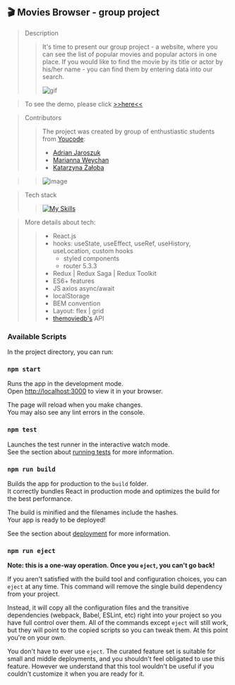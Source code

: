 ## 🎬 Movies Browser - group project

> Description
>
> > It's time to present our group project - a website, where you can see the list of popular movies and popular actors in one place. If you would like to find the movie by its title or actor by his/her name - you can find them by entering data into our search.
> >
> > ![gif](/public/MoviesBrowser.gif)

> To see the demo, please click [>>here<<](https://adrianjar.github.io/movie-project/)

> Contributors
>
> > The project was created by group of enthustiastic students from [Youcode](https://youcode.pl/):
> >
> > - [Adrian Jaroszuk](https://github.com/AdrianJar)
> > - [Marianna Weychan](https://github.com/Marianna-Weychan)
> > - [Katarzyna Żałoba](https://github.com/KatarzynaZaloba)

> > ![image](/public/gif1.gif)

> Tech stack
>
> > [![My Skills](https://skillicons.dev/icons?i=js,html,css,react,redux,git,github)](https://skillicons.dev)

> More details about tech:
>
> > - React.js
> > - hooks: useState, useEffect, useRef, useHistory, useLocation, custom hooks
> >   - styled components
> >   - router 5.3.3
> > - Redux | Redux Saga | Redux Toolkit
> > - ES6+ features
> > - JS axios async/await
> > - localStorage
> > - BEM convention
> > - Layout: flex | grid
> > - [themoviedb's](https://developers.themoviedb.org/3) API

### Available Scripts

In the project directory, you can run:

### `npm start`

Runs the app in the development mode.\
Open [http://localhost:3000](http://localhost:3000) to view it in your browser.

The page will reload when you make changes.\
You may also see any lint errors in the console.

### `npm test`

Launches the test runner in the interactive watch mode.\
See the section about [running tests](https://facebook.github.io/create-react-app/docs/running-tests) for more information.

### `npm run build`

Builds the app for production to the `build` folder.\
It correctly bundles React in production mode and optimizes the build for the best performance.

The build is minified and the filenames include the hashes.\
Your app is ready to be deployed!

See the section about [deployment](https://facebook.github.io/create-react-app/docs/deployment) for more information.

### `npm run eject`

**Note: this is a one-way operation. Once you `eject`, you can't go back!**

If you aren't satisfied with the build tool and configuration choices, you can `eject` at any time. This command will remove the single build dependency from your project.

Instead, it will copy all the configuration files and the transitive dependencies (webpack, Babel, ESLint, etc) right into your project so you have full control over them. All of the commands except `eject` will still work, but they will point to the copied scripts so you can tweak them. At this point you're on your own.

You don't have to ever use `eject`. The curated feature set is suitable for small and middle deployments, and you shouldn't feel obligated to use this feature. However we understand that this tool wouldn't be useful if you couldn't customize it when you are ready for it.
